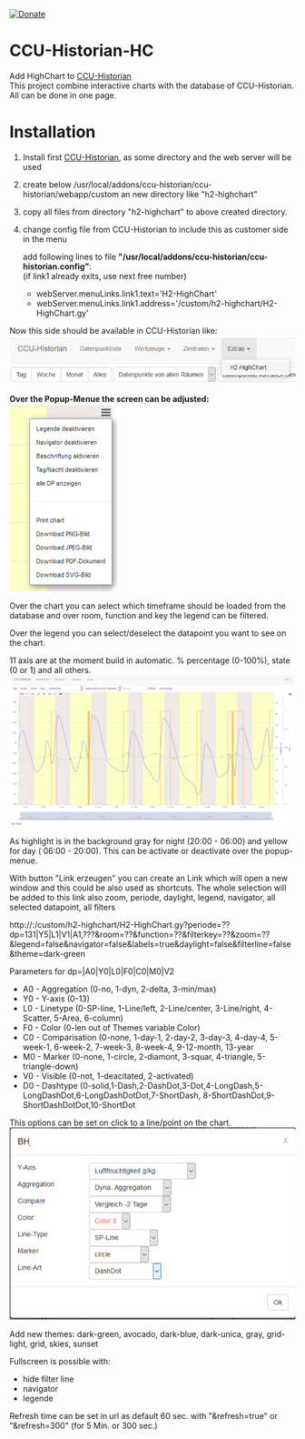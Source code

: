 [![Donate](https://img.shields.io/badge/Donate-PayPal-green.svg)](https://www.paypal.com/cgi-bin/webscr?cmd=_donations&business=UNR7TVPVH74TE&currency_code=EUR&source=url)

# CCU-Historian-HC  
Add HighChart to [CCU-Historian](https://github.com/mdzio/ccu-historian)  
This project combine interactive charts with the database of CCU-Historian. All can be done in one page.  

# Installation  
1. Install first [CCU-Historian](https://github.com/mdzio/ccu-historian), as some directory and the web server will be used
2. create below /usr/local/addons/ccu-historian/ccu-historian/webapp/custom an new directory like "h2-highchart"
3. copy all files from directory "h2-highchart" to above created directory.
4. change config file from CCU-Historian to include this as customer side in the menu
   
   add following lines to file **"/usr/local/addons/ccu-historian/ccu-historian.config"**:  
   (if link1 already exits, use next free number)  
   * webServer.menuLinks.link1.text='H2-HighChart'  
   * webServer.menuLinks.link1.address='/custom/h2-highchart/H2-HighChart.gy'  
   
Now this side should be available in CCU-Historian like:  
![](docs/Menue.png)  
  
**Over the Popup-Menue the screen can be adjusted:**  
![](docs/popmenu.png)  

Over the chart you can select which timeframe should be loaded from the database and over room, function and key the legend can be filtered.

Over the legend you can select/deselect the datapoint you want to see on the chart.

11 axis are at the moment build in automatic. % percentage (0-100%), state (0 or 1) and all others.  
![](docs/screen.png)

As highlight is in the background gray for night (20:00 - 06:00) and yellow for day ( 06:00 - 20:00). This can be activate or deactivate over the popup-menue.

With button "Link erzeugen" you can create an Link which will open a new window and this could be also used as shortcuts. 
The whole selection will be added to this link also zoom, periode, daylight, legend, navigator, all selected datapoint, all filters

http://<host>:<port>/custom/h2-highchart/H2-HighChart.gy?periode=??dp=131|Y5|L1|V1|A1,???&room=??&function=??&filterkey=??&zoom=??&legend=false&navigator=false&labels=true&daylight=false&filterline=false&theme=dark-green

Parameters for dp=<CCU-Historian-ID>|A0|Y0|L0|F0|C0|M0|V2  
   * A0 - Aggregation (0-no, 1-dyn, 2-delta, 3-min/max)
   * Y0 - Y-axis (0-13)
   * L0 - Linetype (0-SP-line, 1-Line/left, 2-Line/center, 3-Line/right, 4-Scatter, 5-Area, 6-column)
   * F0 - Color (0-len out of Themes variable Color)
   * C0 - Comparisation (0-none, 1-day-1, 2-day-2, 3-day-3, 4-day-4, 5-week-1, 6-week-2, 7-week-3, 8-week-4, 9-12-month, 13-year
   * M0 - Marker (0-none, 1-circle, 2-diamont, 3-squar, 4-triangle, 5-triangle-down)
   * V0 - Visible (0-not, 1-deacitated, 2-activated)
   * D0 - Dashtype (0-solid,1-Dash,2-DashDot,3-Dot,4-LongDash,5-LongDashDot,6-LongDashDotDot,7-ShortDash,
          8-ShortDashDot,9-ShortDashDotDot,10-ShortDot
  
This options can be set on click to a line/point on the chart.
![](docs/line-menu.png) 

Add new themes: dark-green, avocado, dark-blue, dark-unica, gray, grid-light, grid, skies, sunset

Fullscreen is possible with:  
   * hide filter line
   * navigator
   * legende
   
Refresh time can be set in url as default 60 sec. with "&refresh=true" or "&refresh=300" (for 5 Min. or 300 sec.)

